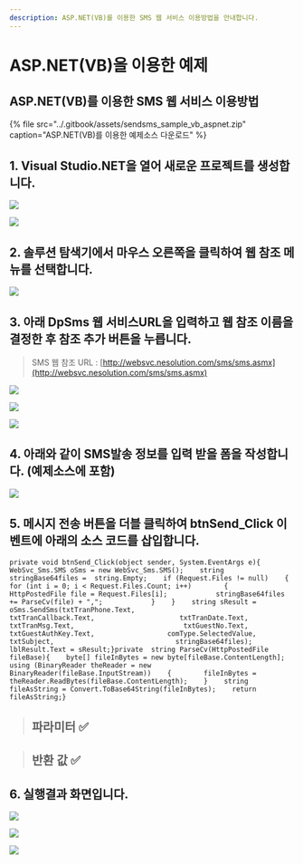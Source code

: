```yaml
---
description: ASP.NET(VB)를 이용한 SMS 웹 서비스 이용방법을 안내합니다.
---
```


# ASP.NET\(VB\)을 이용한 예제

## ASP.NET\(VB\)를 이용한 SMS 웹 서비스 이용방법

{% file src="../.gitbook/assets/sendsms\_sample\_vb\_aspnet.zip" caption="ASP.NET\(VB\)를 이용한 예제소스 다운로드" %}

## 1. Visual Studio.NET을 열어 새로운 프로젝트를 생성합니다. <a id="1-visual-studio-net"></a>

![](https://gblobscdn.gitbook.com/assets%2F-Mi_8LPPppX55FEwiSXr%2F-MitPJX_mmCk_GIeDrEz%2F-MitQ0wZ9Er7XyLmyJPm%2Faspnet_1.png?alt=media&token=f971ce82-ce83-44ad-b7ce-a149380e1752)

![](https://gblobscdn.gitbook.com/assets%2F-Mi_8LPPppX55FEwiSXr%2F-MitPJX_mmCk_GIeDrEz%2F-MitQ0wYYk-trgYu4Bcn%2Faspnet_2.png?alt=media&token=a3f7bec4-de3a-46c4-871c-d8a0ecd4b13b)

## 2. 솔루션 탐색기에서 마우스 오른쪽을 클릭하여 웹 참조 메뉴를 선택합니다. <a id="2"></a>

![](https://gblobscdn.gitbook.com/assets%2F-Mi_8LPPppX55FEwiSXr%2F-MitUV99YbnDIPEWYNWm%2F-MitX-qx3Jr0pU2ptMBG%2Faspnet_3.png?alt=media&token=4291d64b-8d09-45ef-8889-b28285d4e06d)

## 3. 아래 DpSms 웹 서비스URL을 입력하고 웹 참조 이름을 결정한 후 참조 추가 버튼을 누릅니다. <a id="3-dpsms-url"></a>

> SMS 웹 참조 URL : [http://websvc.nesolution.com/sms/sms.asmx](http://websvc.nesolution.com/sms/sms.asmx)​

![](https://gblobscdn.gitbook.com/assets%2F-Mi_8LPPppX55FEwiSXr%2F-MitUV99YbnDIPEWYNWm%2F-MitX-qymaVPzC1hlAxD%2Faspnet_4.png?alt=media&token=2e176d09-7fe2-47cf-b6d4-62a9ec8723f3)

![](https://gblobscdn.gitbook.com/assets%2F-Mi_8LPPppX55FEwiSXr%2F-MitUV99YbnDIPEWYNWm%2F-MitX-qznLsNCNrlnmZP%2Faspnet_5.png?alt=media&token=78c6e09a-8b84-4809-bbd9-ca111a8e7e1c)

![](https://gblobscdn.gitbook.com/assets%2F-Mi_8LPPppX55FEwiSXr%2F-MitUV99YbnDIPEWYNWm%2F-MitX-r-uX8bzso6a-3v%2Faspnet_6.png?alt=media&token=0f641ebb-dde2-425d-9204-380e3efd17c4)

## 4. 아래와 같이 SMS발송 정보를 입력 받을 폼을 작성합니다. \(예제소스에 포함\) <a id="4-sms"></a>

![](https://gblobscdn.gitbook.com/assets%2F-Mi_8LPPppX55FEwiSXr%2F-MitUV99YbnDIPEWYNWm%2F-MitX-r0QzEsv0j-T9hL%2Faspnet_7.png?alt=media&token=c599de92-8c1e-4d64-b96e-6ecbac725c99)

## 5. 메시지 전송 버튼을 더블 클릭하여 btnSend\_Click 이벤트에 아래의 소스 코드를 삽입합니다. <a id="5-btnsend_click"></a>

```text
private void btnSend_Click(object sender, System.EventArgs e){    WebSvc_Sms.SMS oSms = new WebSvc_Sms.SMS();​    string stringBase64files =  string.Empty;    if (Request.Files != null)    {        for (int i = 0; i < Request.Files.Count; i++)        {            HttpPostedFile file = Request.Files[i];            stringBase64files += ParseCv(file) + ",";            }    }​    string sResult = oSms.SendSms(txtTranPhone.Text,                     txtTranCallback.Text,                     txtTranDate.Text,                          txtTranMsg.Text,                           txtGuestNo.Text,                            txtGuestAuthKey.Text,                  comType.SelectedValue,                txtSubject,                              stringBase64files);       lblResult.Text = sResult;}​private  string ParseCv(HttpPostedFile fileBase){    byte[] fileInBytes = new byte[fileBase.ContentLength];    using (BinaryReader theReader = new BinaryReader(fileBase.InputStream))    {        fileInBytes = theReader.ReadBytes(fileBase.ContentLength);    }    string fileAsString = Convert.ToBase64String(fileInBytes);​    return fileAsString;}
```

> ## **파라미터** ✅  <a id="undefined"></a>

> ## **반환 값** ✅  <a id="undefined-1"></a>

## 6. 실행결과 화면입니다. <a id="6"></a>

![](https://gblobscdn.gitbook.com/assets%2F-Mi_8LPPppX55FEwiSXr%2F-MitjzRZvtLoYKG1sP4Z%2F-MitkuNWdiRRkQoDnWrV%2Faspnet_8.png?alt=media&token=86418e41-759c-4c63-856a-4843f26b554b)

![](https://gblobscdn.gitbook.com/assets%2F-Mi_8LPPppX55FEwiSXr%2F-MitjzRZvtLoYKG1sP4Z%2F-MitkuNXMMyJJ4oWr20t%2Faspnet_9.png?alt=media&token=ba1fbb17-ff42-4c12-bb6f-e21a9dc04729)

![](https://gblobscdn.gitbook.com/assets%2F-Mi_8LPPppX55FEwiSXr%2F-MitjzRZvtLoYKG1sP4Z%2F-MitkuNYhpaUzYrDQ2nf%2Faspnet_10.png?alt=media&token=a4aa77e4-bf0f-4081-aaeb-60dc11c2ae24)

